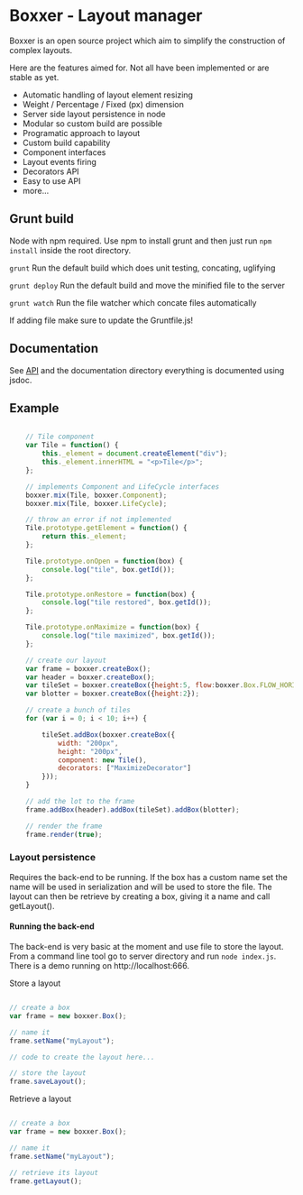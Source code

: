Boxxer - Layout manager
=======================

Boxxer is an open source project which aim to simplify the construction of complex layouts.

Here are the features aimed for. Not all have been implemented or are stable as yet.

* Automatic handling of layout element resizing
* Weight / Percentage / Fixed (px) dimension
* Server side layout persistence in node
* Modular so custom build are possible
* Programatic approach to layout
* Custom build capability
* Component interfaces
* Layout events firing
* Decorators API
* Easy to use API
* more...

## Grunt build

Node with npm required. Use npm to install grunt and then just run ```npm install``` inside the root directory.

```grunt``` Run the default build which does unit testing, concating, uglifying

```grunt deploy``` Run the default build and move the minified file to the server

```grunt watch``` Run the file watcher which concate files automatically

If adding file make sure to update the Gruntfile.js!

## Documentation

See [API](https://github.com/caplin/boxxer/wiki/API "View API on wiki") and the documentation directory everything is documented using jsdoc.

## Example

```javascript

    // Tile component
    var Tile = function() {
        this._element = document.createElement("div");
        this._element.innerHTML = "<p>Tile</p>";
    };

    // implements Component and LifeCycle interfaces
    boxxer.mix(Tile, boxxer.Component);
    boxxer.mix(Tile, boxxer.LifeCycle);

    // throw an error if not implemented
    Tile.prototype.getElement = function() {
        return this._element;
    };

    Tile.prototype.onOpen = function(box) {
        console.log("tile", box.getId());
    };

    Tile.prototype.onRestore = function(box) {
        console.log("tile restored", box.getId());
    };

    Tile.prototype.onMaximize = function(box) {
        console.log("tile maximized", box.getId());
    };

    // create our layout
    var frame = boxxer.createBox();
    var header = boxxer.createBox();
    var tileSet = boxxer.createBox({height:5, flow:boxxer.Box.FLOW_HORIZONTAL});
    var blotter = boxxer.createBox({height:2});

    // create a bunch of tiles
    for (var i = 0; i < 10; i++) {

        tileSet.addBox(boxxer.createBox({
            width: "200px",
            height: "200px",
            component: new Tile(),
            decorators: ["MaximizeDecorator"]
        }));
    }

    // add the lot to the frame
    frame.addBox(header).addBox(tileSet).addBox(blotter);

    // render the frame
    frame.render(true);

```

### Layout persistence

Requires the back-end to be running. If the box has a custom name set the name will be used in serialization and will
be used to store the file. The layout can then be retrieve by creating a box, giving it a name and call getLayout().

#### Running the back-end

The back-end is very basic at the moment and use file to store the layout.
From a command line tool go to server directory and run ```node index.js```.
There is a demo running on http://localhost:666.

Store a layout

```javascript

// create a box
var frame = new boxxer.Box();

// name it
frame.setName("myLayout");

// code to create the layout here...

// store the layout
frame.saveLayout();

```

Retrieve a layout

```javascript

// create a box
var frame = new boxxer.Box();

// name it
frame.setName("myLayout");

// retrieve its layout
frame.getLayout();

```
